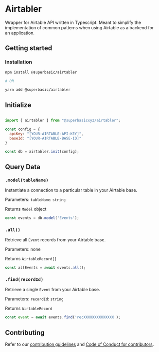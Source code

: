 # Airtabler

Wrapper for Airtable API written in Typescript. Meant to simplify the implementation of common patterns when using Airtable as a backend for an application.

## Getting started

### Installation

```bash
npm install @superbasic/airtabler

# OR

yarn add @superbasic/airtabler
```

## Initialize

```js

import { airtabler } from "@superbasicxyz/airtabler";

const config = {
  apiKey: "[YOUR-AIRTABLE-API-KEY]",
  baseId: "[YOUR-AIRTABLE-BASE-ID]"
}

const db = airtabler.init(config);
```

## Query Data

### `.model(tableName)`

Instantiate a connection to a particular table in your Airtable base.

Parameters: `tableName`: `string`

Returns `Model` object

```js
const events = db.model('Events');
```

### `.all()`

Retrieve all `Event` records from your Airtable base.

Parameters: none

Returns `AirtableRecord[]`

```js
const allEvents = await events.all();
```

### `.find(recordId)`

Retrieve a single `Event` from your Airtable base.

Parameters: `recordId`: `string`

Returns `AirtableRecord`

```js
const event = await events.find('recXXXXXXXXXXXXXX');
```

## Contributing

Refer to our [contribution guidelines](https://github.com/superbasicxyz/airtabler/blob/main/CONTRIBUTING.md) and [Code of Conduct for contributors](https://github.com/superbasicxyz/airtabler/blob/main/CODE_OF_CONDUCT.md).
